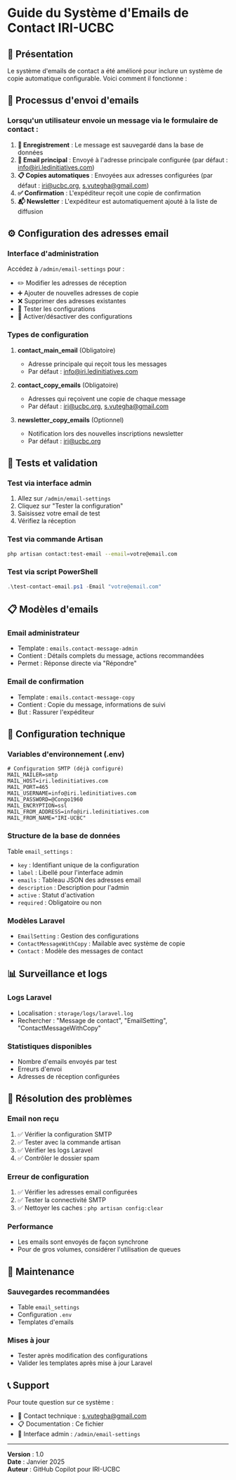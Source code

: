 # Guide du Système d'Emails de Contact IRI-UCBC

## 📧 Présentation

Le système d'emails de contact a été amélioré pour inclure un système de copie automatique configurable. Voici comment il fonctionne :

## 🔄 Processus d'envoi d'emails

### Lorsqu'un utilisateur envoie un message via le formulaire de contact :

1. **📝 Enregistrement** : Le message est sauvegardé dans la base de données
2. **📧 Email principal** : Envoyé à l'adresse principale configurée (par défaut : info@iri.ledinitiatives.com)
3. **📋 Copies automatiques** : Envoyées aux adresses configurées (par défaut : iri@ucbc.org, s.vutegha@gmail.com)
4. **✅ Confirmation** : L'expéditeur reçoit une copie de confirmation
5. **📬 Newsletter** : L'expéditeur est automatiquement ajouté à la liste de diffusion

## ⚙️ Configuration des adresses email

### Interface d'administration

Accédez à `/admin/email-settings` pour :
- ✏️ Modifier les adresses de réception
- ➕ Ajouter de nouvelles adresses de copie
- ❌ Supprimer des adresses existantes
- 🧪 Tester les configurations
- 🔧 Activer/désactiver des configurations

### Types de configuration

1. **contact_main_email** (Obligatoire)
   - Adresse principale qui reçoit tous les messages
   - Par défaut : info@iri.ledinitiatives.com

2. **contact_copy_emails** (Obligatoire)
   - Adresses qui reçoivent une copie de chaque message
   - Par défaut : iri@ucbc.org, s.vutegha@gmail.com

3. **newsletter_copy_emails** (Optionnel)
   - Notification lors des nouvelles inscriptions newsletter
   - Par défaut : iri@ucbc.org

## 🧪 Tests et validation

### Test via interface admin
1. Allez sur `/admin/email-settings`
2. Cliquez sur "Tester la configuration" 
3. Saisissez votre email de test
4. Vérifiez la réception

### Test via commande Artisan
```bash
php artisan contact:test-email --email=votre@email.com
```

### Test via script PowerShell
```powershell
.\test-contact-email.ps1 -Email "votre@email.com"
```

## 📋 Modèles d'emails

### Email administrateur
- Template : `emails.contact-message-admin`
- Contient : Détails complets du message, actions recommandées
- Permet : Réponse directe via "Répondre"

### Email de confirmation 
- Template : `emails.contact-message-copy`
- Contient : Copie du message, informations de suivi
- But : Rassurer l'expéditeur

## 🔧 Configuration technique

### Variables d'environnement (.env)
```env
# Configuration SMTP (déjà configuré)
MAIL_MAILER=smtp
MAIL_HOST=iri.ledinitiatives.com
MAIL_PORT=465
MAIL_USERNAME=info@iri.ledinitiatives.com
MAIL_PASSWORD=@Congo1960
MAIL_ENCRYPTION=ssl
MAIL_FROM_ADDRESS=info@iri.ledinitiatives.com
MAIL_FROM_NAME="IRI-UCBC"
```

### Structure de la base de données

Table `email_settings` :
- `key` : Identifiant unique de la configuration
- `label` : Libellé pour l'interface admin
- `emails` : Tableau JSON des adresses email
- `description` : Description pour l'admin
- `active` : Statut d'activation
- `required` : Obligatoire ou non

### Modèles Laravel

- `EmailSetting` : Gestion des configurations
- `ContactMessageWithCopy` : Mailable avec système de copie
- `Contact` : Modèle des messages de contact

## 📊 Surveillance et logs

### Logs Laravel
- Localisation : `storage/logs/laravel.log`
- Rechercher : "Message de contact", "EmailSetting", "ContactMessageWithCopy"

### Statistiques disponibles
- Nombre d'emails envoyés par test
- Erreurs d'envoi
- Adresses de réception configurées

## 🚨 Résolution des problèmes

### Email non reçu
1. ✅ Vérifier la configuration SMTP
2. ✅ Tester avec la commande artisan
3. ✅ Vérifier les logs Laravel
4. ✅ Contrôler le dossier spam

### Erreur de configuration
1. ✅ Vérifier les adresses email configurées
2. ✅ Tester la connectivité SMTP
3. ✅ Nettoyer les caches : `php artisan config:clear`

### Performance
- Les emails sont envoyés de façon synchrone
- Pour de gros volumes, considérer l'utilisation de queues

## 🔄 Maintenance

### Sauvegardes recommandées
- Table `email_settings`
- Configuration `.env`
- Templates d'emails

### Mises à jour
- Tester après modification des configurations
- Valider les templates après mise à jour Laravel

## 📞 Support

Pour toute question sur ce système :
- 📧 Contact technique : s.vutegha@gmail.com
- 📋 Documentation : Ce fichier
- 🔗 Interface admin : `/admin/email-settings`

---

**Version** : 1.0  
**Date** : Janvier 2025  
**Auteur** : GitHub Copilot pour IRI-UCBC
